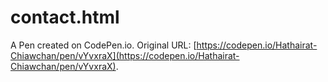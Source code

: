 # contact.html

A Pen created on CodePen.io. Original URL: [https://codepen.io/Hathairat-Chiawchan/pen/vYvxraX](https://codepen.io/Hathairat-Chiawchan/pen/vYvxraX).

